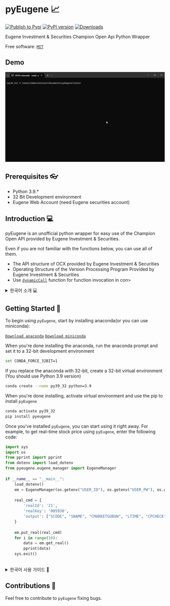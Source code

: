 # pyEugene 📈

[![Publish to Pypi](https://github.com/Choih0401/pyEugene/actions/workflows/publish.yml/badge.svg)](https://github.com/Choih0401/pyEugene/actions/workflows/publish.yml)
[![PyPI version](https://badge.fury.io/py/pyeugene.svg)](https://badge.fury.io/py/pyeugene)
[![Downloads](https://static.pepy.tech/personalized-badge/pyeugene?period=month&units=international_system&left_color=grey&right_color=brightgreen&left_text=Downloads)](https://pepy.tech/project/pyeugene)


Eugene Investment & Securities Champion Open Api Python Wrapper

Free software: [`MIT`](https://github.com/Choih0401/pyEugene/blob/main/LICENSE)

## Demo

![Demo](https://raw.githubusercontent.com/Choih0401/pyEugene/master/images/testRealApi.gif)

## Prerequisites 👓

- Python 3.9.*
- 32 Bit Development environment
- Eugene Web Account (need Eugene securities account)

## Introduction 💻

pyEugene is an unofficial python wrapper for easy use of the Champion Open API provided by Eugene Investment & Securities.

Even if you are not familiar with the functions below, you can use all of them.

* The API structure of OCX provided by Eugene Investment & Securities
* Operating Structure of the Version Processing Program Provided by Eugene Investment & Securities
* Use [`dynamicCall`](https://doc.qt.io/qt-5/qaxbase.html#dynamicCall) function for function invocation in con>
<details>
<summary>한국어 소개 💻</summary>
pyEugene은 유진투자증권에서 제공하는 Champion Open API를 쉽게 사용하기 위한 비공식 python wrapper입니다.

아래의 기능들을 잘 모르더라도 충분히 모든 기능을 사용할 수 있습니다.

* 유진투자증권에서 제공하는 OCX의 API 구조
* 유진투자증권에서 제공하는 버전처리 프로그램의 작동 구조
* 컨트롤에서 함수 호출을 위한 [`dynamicCall`](https://doc.qt.io/qt-5/qaxbase.html#dynamicCall) 함수 사용
</details>


## Getting Started 🚀

To begin using `pyEugene`, start by installing anaconda(or you can use miniconda):

[`Download anaconda`](https://www.anaconda.com/download/)
[`Download miniconda`](https://docs.conda.io/projects/miniconda/en/latest/index.html)

When you're done installing the anaconda, run the anaconda prompt and set it to a 32-bit development environment

```sh
set CONDA_FORCE_32BIT=1
```

If you replace the anaconda with 32-bit, create a 32-bit virtual environment
(You should use Python 3.9 version)

```sh
conda create --name py39_32 python=3.9
```

When you're done installing, activate virtual environment and use the pip to install `pyEugene`

```sh
conda activate py39_32
pip install pyeugene
```

Once you've installed `pyEugene`, you can start using it right away.
For example, to get real-time stock price using `pyEugene`, enter the following code:

```python
import sys
import os
from pprint import pprint
from dotenv import load_dotenv
from pyeugene.eugene_manager import EugeneManager

if __name__ == "__main__":
    load_dotenv()
    em = EugeneManager(os.getenv("USER_ID"), os.getenv("USER_PW"), os.getenv("CERT_PW"))

    real_cmd = {
        'realId': '21',
        'realKey': '005930',
        'output': ["SCODE", "SNAME", "CMARKETGUBUN", "LTIME", "CPCHECK", "LDIFF", "LCPRICE"]
    }

    em.put_real(real_cmd)
    for i in range(10):
        data = em.get_real()
        pprint(data)
    sys.exit()
```

<br>
<details>
<summary>한국어 사용 가이드 🚀</summary>

`pyEugene`을 사용하기 위해서는 아나콘다를 설치해야 합니다(미니콘다를 설치해 사용할 수도 있습니다)

[`아나콘다 다운로드`](https://www.anaconda.com/download/)
[`미니콘다 다운로드`](https://docs.conda.io/projects/miniconda/en/latest/index.html)

아나콘다 다운로드가 완료 되었으면 아나콘다 프롬프트를 실행해 32bit 개발환경으로 설정해줘야 합니다

```sh
set CONDA_FORCE_32BIT=1
```

32bit로 설정이 완료 되었으면 32bit 가상 개발 환경을 만들어줍니다
(파이썬 3.9 버전을 사용해야 합니다)

```sh
conda create --name py39_32 python=3.9
```

설치가 모두 끝나면 가상환경을 실행하고 pip를 통해 `pyEugene`을 설치해줍니다

```sh
conda activate py39_32
pip install pyeugene
```

다음부터는 `pyEugene`을 설치하지 않고도 기능을 사용할 수 있습니다.
간단한 예시로 `pyEugene`을 이용해 실시간 시세를 받아오려면 아래 코드를 사용하면 됩니다

```python
import sys
import os
from pprint import pprint
from dotenv import load_dotenv
from pyeugene.eugene_manager import EugeneManager

if __name__ == "__main__":
    load_dotenv()
    em = EugeneManager(os.getenv("USER_ID"), os.getenv("USER_PW"), os.getenv("CERT_PW"))

    real_cmd = {
        'realId': '21',
        'realKey': '005930',
        'output': ["SCODE", "SNAME", "CMARKETGUBUN", "LTIME", "CPCHECK", "LDIFF", "LCPRICE"]
    }

    em.put_real(real_cmd)
    for i in range(10):
        data = em.get_real()
        pprint(data)
    sys.exit()
```
</details>

## Contributions 💬

Feel free to contribute to `pyEugene` fixing bugs.